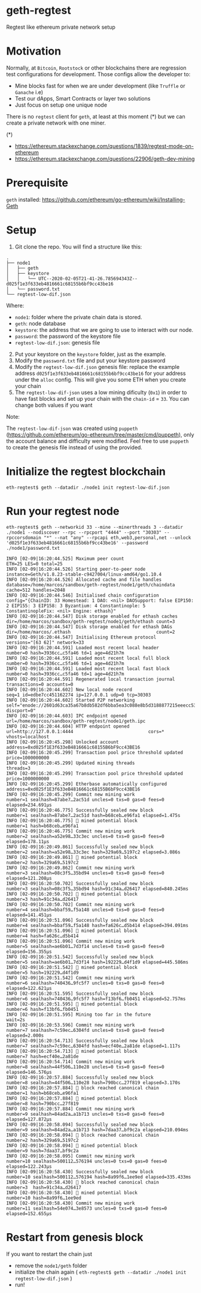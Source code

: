 # geth-regtest
Regtest like ethereum private network setup


# Motivation 

Normally, at `Bitcoin`, `Rootstock` or other blockchains there are regression test configurations for development. Those configs allow the developer to:

- Mine blocks fast for when we are under development (like `Truffle` or `Ganache` i.e) 
- Test our dApps, Smart Contracts or layer two solutions
- Just focus on setup one unique node

There is no `regtest` client for `geth`, at least at this moment (*) but we can create a private network with one miner. 

(*)
- https://ethereum.stackexchange.com/questions/1839/regtest-mode-on-ethereum
- https://ethereum.stackexchange.com/questions/22906/geth-dev-mining



# Prerequisite

`geth` installed: https://github.com/ethereum/go-ethereum/wiki/Installing-Geth



# Setup

1. Git clone the repo. You will find a structure like this: 

```
.
├── node1
│   ├── geth
│   ├── keystore
│   │   └── UTC--2020-02-05T21-41-26.785694343Z--d025f1e3f633eb4816661c68155b6bf9cc43be16
│   └── password.txt
└── regtest-low-dif.json

```

Where: 

- `node1`: folder where the private chain data is stored. 
- `geth`: node database
- `keystore`: the address that we are going to use to interact with our node.
- `password`: the password of the keystore file
- `regtest-low-dif.json`: genesis file

2. Put your keystore on the `keystore` folder, just as the example. 
3. Modify the `password.txt` file and put your keystore password
4. Modify the `regtest-low-dif.json` genesis file: replace the example address `d025f1e3f633eb4816661c68155b6bf9cc43be16` for your address under the `alloc` config. This will give you some ETH when you create your chain
5. The `regtest-low-dif-json` uses a low mining dificulty (`0x1`) in order to have fast blocks and set up your chain with the `chain-id` = `33`. You can change both values if you want

Note: 

The `regtest-low-dif-json` was created using `puppeth` (https://github.com/ethereum/go-ethereum/tree/master/cmd/puppeth), only the account balance and difficulty were modified. Feel free to use `puppeth` to create the genesis file instead of using the provided.


# Initialize the regtest blockchain 

`eth-regtest$ geth --datadir ./node1 init regtest-low-dif.json`

# Run your regtest node

`eth-regtest$ geth --networkid 33 --mine --minerthreads 3 --datadir ./node1 --nodiscover --rpc --rpcport "4444" --port "30303" --rpccorsdomain "*" --nat "any" --rpcapi eth,web3,personal,net --unlock 'd025f1e3f633eb4816661c68155b6bf9cc43be16' --password ./node1/password.txt`


```
INFO [02-09|16:20:44.525] Maximum peer count                       ETH=25 LES=0 total=25
INFO [02-09|16:20:44.526] Starting peer-to-peer node               instance=Geth/v1.8.23-stable-c9427004/linux-amd64/go1.10.4
INFO [02-09|16:20:44.526] Allocated cache and file handles         database=/home/marcos/sandbox/geth-regtest/node1/geth/chaindata cache=512 handles=2048
INFO [02-09|16:20:44.546] Initialised chain configuration          config="{ChainID: 33 Homestead: 1 DAO: <nil> DAOSupport: false EIP150: 2 EIP155: 3 EIP158: 3 Byzantium: 4 Constantinople: 5  ConstantinopleFix: <nil> Engine: ethash}"
INFO [02-09|16:20:44.547] Disk storage enabled for ethash caches   dir=/home/marcos/sandbox/geth-regtest/node1/geth/ethash count=3
INFO [02-09|16:20:44.547] Disk storage enabled for ethash DAGs     dir=/home/marcos/.ethash                                count=2
INFO [02-09|16:20:44.547] Initialising Ethereum protocol           versions="[63 62]" network=33
INFO [02-09|16:20:44.591] Loaded most recent local header          number=0 hash=3936cc…c5fa46 td=1 age=4d21h7m
INFO [02-09|16:20:44.591] Loaded most recent local full block      number=0 hash=3936cc…c5fa46 td=1 age=4d21h7m
INFO [02-09|16:20:44.591] Loaded most recent local fast block      number=0 hash=3936cc…c5fa46 td=1 age=4d21h7m
INFO [02-09|16:20:44.591] Regenerated local transaction journal    transactions=0 accounts=0
INFO [02-09|16:20:44.602] New local node record                    seq=1 id=edbe7cc451162274 ip=127.0.0.1 udp=0 tcp=30303
INFO [02-09|16:20:44.602] Started P2P networking                   self="enode://2601d63ca35a67b8db582df6bba5ea3c088e8b5d3188877215eeecc53f86ab0bddb3de2b81eb8ba5c58a90e62eadbc6516bc08120f427c1bd262981d498be997@127.0.0.1:30303?discport=0"
INFO [02-09|16:20:44.603] IPC endpoint opened                      url=/home/marcos/sandbox/geth-regtest/node1/geth.ipc
INFO [02-09|16:20:44.604] HTTP endpoint opened                     url=http://127.0.0.1:4444                            cors=* vhosts=localhost
INFO [02-09|16:20:45.298] Unlocked account                         address=0xd025f1E3f633eB4816661c68155B6bF9cc43BE16
INFO [02-09|16:20:45.299] Transaction pool price threshold updated price=1000000000
INFO [02-09|16:20:45.299] Updated mining threads                   threads=3
INFO [02-09|16:20:45.299] Transaction pool price threshold updated price=1000000000
INFO [02-09|16:20:45.299] Etherbase automatically configured       address=0xd025f1E3f633eB4816661c68155B6bF9cc43BE16
INFO [02-09|16:20:45.299] Commit new mining work                   number=1 sealhash=87abe7…2ac51d uncles=0 txs=0 gas=0 fees=0 elapsed=234.691µs
INFO [02-09|16:20:46.775] Successfully sealed new block            number=1 sealhash=87abe7…2ac51d hash=b68ceb…e96fa1 elapsed=1.475s
INFO [02-09|16:20:46.775] 🔨 mined potential block                  number=1 hash=b68ceb…e96fa1
INFO [02-09|16:20:46.775] Commit new mining work                   number=2 sealhash=a52e98…33c3ec uncles=0 txs=0 gas=0 fees=0 elapsed=178.11µs
INFO [02-09|16:20:49.861] Successfully sealed new block            number=2 sealhash=a52e98…33c3ec hash=329a69…5197c2 elapsed=3.086s
INFO [02-09|16:20:49.861] 🔨 mined potential block                  number=2 hash=329a69…5197c2
INFO [02-09|16:20:49.862] Commit new mining work                   number=3 sealhash=08c3f5…35bd94 uncles=0 txs=0 gas=0 fees=0 elapsed=121.208µs
INFO [02-09|16:20:50.702] Successfully sealed new block            number=3 sealhash=08c3f5…35bd94 hash=91c34a…d26417 elapsed=840.245ms
INFO [02-09|16:20:50.702] 🔨 mined potential block                  number=3 hash=91c34a…d26417
INFO [02-09|16:20:50.702] Commit new mining work                   number=4 sealhash=bbaf59…f5a148 uncles=0 txs=0 gas=0 fees=0 elapsed=141.451µs
INFO [02-09|16:20:51.096] Successfully sealed new block            number=4 sealhash=bbaf59…f5a148 hash=fa626c…d5b414 elapsed=394.091ms
INFO [02-09|16:20:51.096] 🔨 mined potential block                  number=4 hash=fa626c…d5b414
INFO [02-09|16:20:51.096] Commit new mining work                   number=5 sealhash=ae6b01…7d3f14 uncles=0 txs=0 gas=0 fees=0 elapsed=156.355µs
INFO [02-09|16:20:51.542] Successfully sealed new block            number=5 sealhash=ae6b01…7d3f14 hash=192229…d4f1d9 elapsed=445.586ms
INFO [02-09|16:20:51.542] 🔨 mined potential block                  number=5 hash=192229…d4f1d9
INFO [02-09|16:20:51.542] Commit new mining work                   number=6 sealhash=740436…9fc5f7 uncles=0 txs=0 gas=0 fees=0 elapsed=122.621µs
INFO [02-09|16:20:51.595] Successfully sealed new block            number=6 sealhash=740436…9fc5f7 hash=f13bf6…fb0451 elapsed=52.757ms
INFO [02-09|16:20:51.595] 🔨 mined potential block                  number=6 hash=f13bf6…fb0451
INFO [02-09|16:20:51.595] Mining too far in the future             wait=2s
INFO [02-09|16:20:53.596] Commit new mining work                   number=7 sealhash=7c59ec…6304fd uncles=0 txs=0 gas=0 fees=0 elapsed=2.000s
INFO [02-09|16:20:54.713] Successfully sealed new block            number=7 sealhash=7c59ec…6304fd hash=ecf40e…2a81de elapsed=1.117s
INFO [02-09|16:20:54.713] 🔨 mined potential block                  number=7 hash=ecf40e…2a81de
INFO [02-09|16:20:54.714] Commit new mining work                   number=8 sealhash=44f506…110e28 uncles=0 txs=0 gas=0 fees=0 elapsed=146.576µs
INFO [02-09|16:20:57.884] Successfully sealed new block            number=8 sealhash=44f506…110e28 hash=790bcc…27f819 elapsed=3.170s
INFO [02-09|16:20:57.884] 🔗 block reached canonical chain          number=1 hash=b68ceb…e96fa1
INFO [02-09|16:20:57.884] 🔨 mined potential block                  number=8 hash=790bcc…27f819
INFO [02-09|16:20:57.884] Commit new mining work                   number=9 sealhash=84ad2a…a1b713 uncles=0 txs=0 gas=0 fees=0 elapsed=127.872µs
INFO [02-09|16:20:58.094] Successfully sealed new block            number=9 sealhash=84ad2a…a1b713 hash=7daa37…bf9c2a elapsed=210.094ms
INFO [02-09|16:20:58.094] 🔗 block reached canonical chain          number=2 hash=329a69…5197c2
INFO [02-09|16:20:58.094] 🔨 mined potential block                  number=9 hash=7daa37…bf9c2a
INFO [02-09|16:20:58.095] Commit new mining work                   number=10 sealhash=500112…576194 uncles=0 txs=0 gas=0 fees=0 elapsed=122.243µs
INFO [02-09|16:20:58.430] Successfully sealed new block            number=10 sealhash=500112…576194 hash=8a99f6…1ee9ed elapsed=335.433ms
INFO [02-09|16:20:58.430] 🔗 block reached canonical chain          number=3  hash=91c34a…d26417
INFO [02-09|16:20:58.430] 🔨 mined potential block                  number=10 hash=8a99f6…1ee9ed
INFO [02-09|16:20:58.430] Commit new mining work                   number=11 sealhash=54e074…3e8573 uncles=0 txs=0 gas=0 fees=0 elapsed=152.655µs

```


# Restart from genesis block 

If you want to restart the chain just

- remove the `node1/geth` folder
- initialize the chain again ( `eth-regtest$ geth --datadir ./node1 init regtest-low-dif.json` )
- run! 


